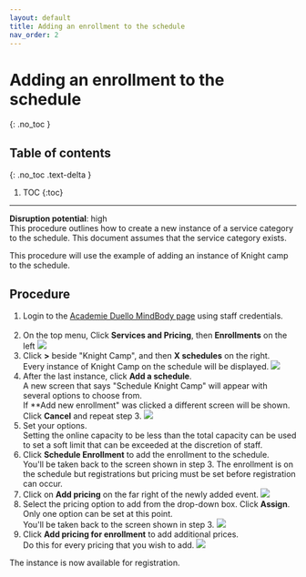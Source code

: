 ```yaml
---
layout: default
title: Adding an enrollment to the schedule
nav_order: 2
---
```


# Adding an enrollment to the schedule
{: .no_toc }

## Table of contents
{: .no_toc .text-delta }

1. TOC
{:toc}
---
**Disruption potential**: high  
This procedure outlines how to create a new instance of a service category to the schedule. 
This document assumes that the service category exists.

This procedure will use the example of adding an instance of Knight camp to the schedule.

## Procedure

1. Login to the [Academie Duello MindBody page](https://clients.mindbodyonline.com/LoginLaunch?studioid=154406) using staff credentials. <br><br>
2. On the top menu, Click **Services and Pricing**, then **Enrollments** on the left
[<img src="http://github.com/clintonbf/Lynns-and-Clints-doc-project/blob/gh-pages/assets/images/create-event-2.png" />](http://github.com/clintonbf/Lynns-and-Clints-doc-project/blob/gh-pages/assets/images/create-event-2.png)
3. Click **>** beside "Knight Camp", and then **X schedules** on the right.  
Every instance of Knight Camp on the schedule will be displayed.
[<img src="http://github.com/clintonbf/Lynns-and-Clints-doc-project/blob/gh-pages/assets/images/create-event-3.png" />](http://github.com/clintonbf/Lynns-and-Clints-doc-project/blob/gh-pages/assets/images/create-event-3.png)
4. After the last instance, click **Add a schedule**.  
A new screen that says "Schedule Knight Camp" will appear with several options to choose from.  
If **Add new enrollment" was clicked a different screen will be shown. Click **Cancel** and repeat step 3.
[<img src="http://github.com/clintonbf/Lynns-and-Clints-doc-project/blob/gh-pages/assets/images/create-event-4.png" />](http://github.com/clintonbf/Lynns-and-Clints-doc-project/blob/gh-pages/assets/images/create-event-4.png)
5. Set your options.  
Setting the online capacity to be less than the total capacity can be used to set a soft limit that can be exceeded at the discretion of staff.
6. Click **Schedule Enrollment** to add the enrollment to the schedule.  
You'll be taken back to the screen shown in step 3. 
The enrollment is on the schedule but registrations but pricing must be set before registration can occur.
7. Click on **Add pricing** on the far right of the newly added event.
[<img src="http://github.com/clintonbf/Lynns-and-Clints-doc-project/blob/gh-pages/assets/images/create-event-7.png" />](http://github.com/clintonbf/Lynns-and-Clints-doc-project/blob/gh-pages/assets/images/create-event-7.png)
8. Select the pricing option to add from the drop-down box. Click **Assign**.
Only one option can be set at this point.  
You'll be taken back to the screen shown in step 3.
[<img src="http://github.com/clintonbf/Lynns-and-Clints-doc-project/blob/gh-pages/assets/images/create-event-8.png" />](http://github.com/clintonbf/Lynns-and-Clints-doc-project/blob/gh-pages/assets/images/create-event-8.png)
9. Click **Add pricing for enrollment** to add additional prices.  
Do this for every pricing that you wish to add.
[<img src="http://github.com/clintonbf/Lynns-and-Clints-doc-project/blob/gh-pages/assets/images/create-event-9.png" />](http://github.com/clintonbf/Lynns-and-Clints-doc-project/blob/gh-pages/assets/images/create-event-9.png)

The instance is now available for registration.
